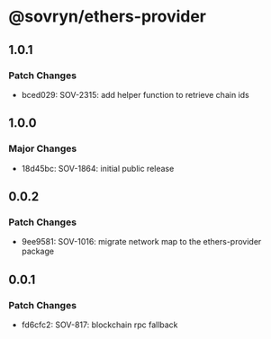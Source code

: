 # @sovryn/ethers-provider

## 1.0.1

### Patch Changes

- bced029: SOV-2315: add helper function to retrieve chain ids

## 1.0.0

### Major Changes

- 18d45bc: SOV-1864: initial public release

## 0.0.2

### Patch Changes

- 9ee9581: SOV-1016: migrate network map to the ethers-provider package

## 0.0.1

### Patch Changes

- fd6cfc2: SOV-817: blockchain rpc fallback
